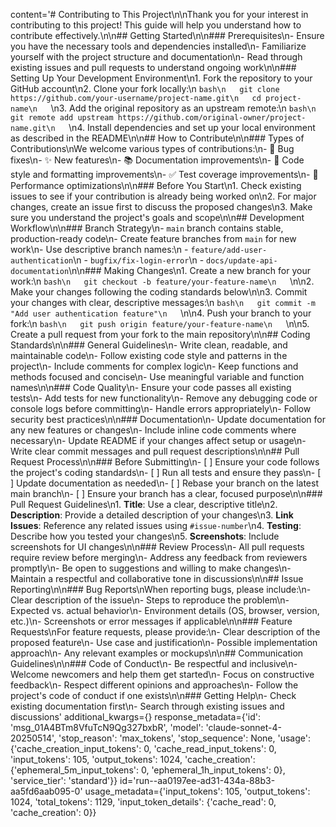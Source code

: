 content='# Contributing to This Project\n\nThank you for your interest in contributing to this project! This guide will help you understand how to contribute effectively.\n\n## Getting Started\n\n### Prerequisites\n- Ensure you have the necessary tools and dependencies installed\n- Familiarize yourself with the project structure and documentation\n- Read through existing issues and pull requests to understand ongoing work\n\n### Setting Up Your Development Environment\n1. Fork the repository to your GitHub account\n2. Clone your fork locally:\n   ```bash\n   git clone https://github.com/your-username/project-name.git\n   cd project-name\n   ```\n3. Add the original repository as an upstream remote:\n   ```bash\n   git remote add upstream https://github.com/original-owner/project-name.git\n   ```\n4. Install dependencies and set up your local environment as described in the README\n\n## How to Contribute\n\n### Types of Contributions\nWe welcome various types of contributions:\n- 🐛 Bug fixes\n- ✨ New features\n- 📚 Documentation improvements\n- 🎨 Code style and formatting improvements\n- ✅ Test coverage improvements\n- 🔧 Performance optimizations\n\n### Before You Start\n1. Check existing issues to see if your contribution is already being worked on\n2. For major changes, create an issue first to discuss the proposed changes\n3. Make sure you understand the project\'s goals and scope\n\n## Development Workflow\n\n### Branch Strategy\n- `main` branch contains stable, production-ready code\n- Create feature branches from `main` for new work\n- Use descriptive branch names:\n  - `feature/add-user-authentication`\n  - `bugfix/fix-login-error`\n  - `docs/update-api-documentation`\n\n### Making Changes\n1. Create a new branch for your work:\n   ```bash\n   git checkout -b feature/your-feature-name\n   ```\n\n2. Make your changes following the coding standards below\n\n3. Commit your changes with clear, descriptive messages:\n   ```bash\n   git commit -m "Add user authentication feature"\n   ```\n\n4. Push your branch to your fork:\n   ```bash\n   git push origin feature/your-feature-name\n   ```\n\n5. Create a pull request from your fork to the main repository\n\n## Coding Standards\n\n### General Guidelines\n- Write clean, readable, and maintainable code\n- Follow existing code style and patterns in the project\n- Include comments for complex logic\n- Keep functions and methods focused and concise\n- Use meaningful variable and function names\n\n### Code Quality\n- Ensure your code passes all existing tests\n- Add tests for new functionality\n- Remove any debugging code or console logs before committing\n- Handle errors appropriately\n- Follow security best practices\n\n### Documentation\n- Update documentation for any new features or changes\n- Include inline code comments where necessary\n- Update README if your changes affect setup or usage\n- Write clear commit messages and pull request descriptions\n\n## Pull Request Process\n\n### Before Submitting\n- [ ] Ensure your code follows the project\'s coding standards\n- [ ] Run all tests and ensure they pass\n- [ ] Update documentation as needed\n- [ ] Rebase your branch on the latest main branch\n- [ ] Ensure your branch has a clear, focused purpose\n\n### Pull Request Guidelines\n1. **Title**: Use a clear, descriptive title\n2. **Description**: Provide a detailed description of your changes\n3. **Link Issues**: Reference any related issues using `#issue-number`\n4. **Testing**: Describe how you tested your changes\n5. **Screenshots**: Include screenshots for UI changes\n\n### Review Process\n- All pull requests require review before merging\n- Address any feedback from reviewers promptly\n- Be open to suggestions and willing to make changes\n- Maintain a respectful and collaborative tone in discussions\n\n## Issue Reporting\n\n### Bug Reports\nWhen reporting bugs, please include:\n- Clear description of the issue\n- Steps to reproduce the problem\n- Expected vs. actual behavior\n- Environment details (OS, browser, version, etc.)\n- Screenshots or error messages if applicable\n\n### Feature Requests\nFor feature requests, please provide:\n- Clear description of the proposed feature\n- Use case and justification\n- Possible implementation approach\n- Any relevant examples or mockups\n\n## Communication Guidelines\n\n### Code of Conduct\n- Be respectful and inclusive\n- Welcome newcomers and help them get started\n- Focus on constructive feedback\n- Respect different opinions and approaches\n- Follow the project\'s code of conduct if one exists\n\n### Getting Help\n- Check existing documentation first\n- Search through existing issues and discussions' additional_kwargs={} response_metadata={'id': 'msg_01A4BTm8VfuTcN9Qg327bxbR', 'model': 'claude-sonnet-4-20250514', 'stop_reason': 'max_tokens', 'stop_sequence': None, 'usage': {'cache_creation_input_tokens': 0, 'cache_read_input_tokens': 0, 'input_tokens': 105, 'output_tokens': 1024, 'cache_creation': {'ephemeral_5m_input_tokens': 0, 'ephemeral_1h_input_tokens': 0}, 'service_tier': 'standard'}} id='run--aa0197ee-ad31-434a-88b3-aa5fd6aab095-0' usage_metadata={'input_tokens': 105, 'output_tokens': 1024, 'total_tokens': 1129, 'input_token_details': {'cache_read': 0, 'cache_creation': 0}}